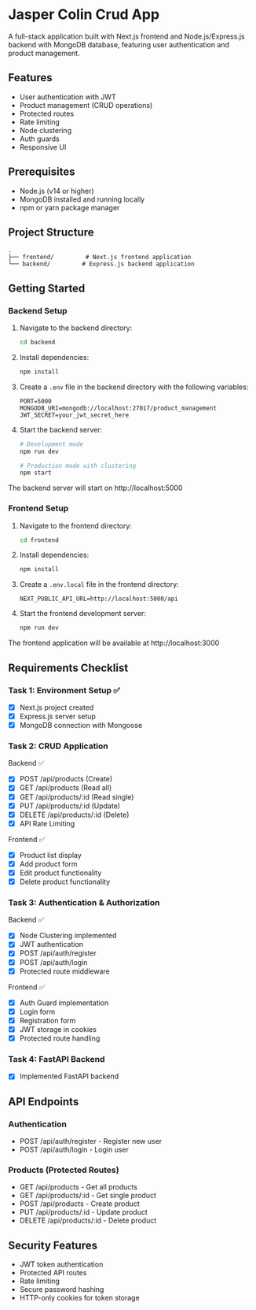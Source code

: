 # Jasper Colin Crud App

A full-stack application built with Next.js frontend and Node.js/Express.js backend with MongoDB database, featuring user authentication and product management.

## Features

- User authentication with JWT
- Product management (CRUD operations)
- Protected routes
- Rate limiting
- Node clustering
- Auth guards
- Responsive UI

## Prerequisites

- Node.js (v14 or higher)
- MongoDB installed and running locally
- npm or yarn package manager

## Project Structure

```
.
├── frontend/         # Next.js frontend application
└── backend/         # Express.js backend application
```

## Getting Started

### Backend Setup

1. Navigate to the backend directory:
   ```bash
   cd backend
   ```

2. Install dependencies:
   ```bash
   npm install
   ```

3. Create a `.env` file in the backend directory with the following variables:
   ```
   PORT=5000
   MONGODB_URI=mongodb://localhost:27017/product_management
   JWT_SECRET=your_jwt_secret_here
   ```

4. Start the backend server:
   ```bash
   # Development mode
   npm run dev

   # Production mode with clustering
   npm start
   ```

The backend server will start on http://localhost:5000

### Frontend Setup

1. Navigate to the frontend directory:
   ```bash
   cd frontend
   ```

2. Install dependencies:
   ```bash
   npm install
   ```

3. Create a `.env.local` file in the frontend directory:
   ```
   NEXT_PUBLIC_API_URL=http://localhost:5000/api
   ```

4. Start the frontend development server:
   ```bash
   npm run dev
   ```

The frontend application will be available at http://localhost:3000

## Requirements Checklist

### Task 1: Environment Setup ✅
- [x] Next.js project created
- [x] Express.js server setup
- [x] MongoDB connection with Mongoose

### Task 2: CRUD Application

Backend ✅
- [x] POST /api/products (Create)
- [x] GET /api/products (Read all)
- [x] GET /api/products/:id (Read single)
- [x] PUT /api/products/:id (Update)
- [x] DELETE /api/products/:id (Delete)
- [x] API Rate Limiting

Frontend ✅
- [x] Product list display
- [x] Add product form
- [x] Edit product functionality
- [x] Delete product functionality

### Task 3: Authentication & Authorization

Backend ✅
- [x] Node Clustering implemented
- [x] JWT authentication
- [x] POST /api/auth/register
- [x] POST /api/auth/login
- [x] Protected route middleware

Frontend ✅
- [x] Auth Guard implementation
- [x] Login form
- [x] Registration form
- [x] JWT storage in cookies
- [x] Protected route handling

### Task 4: FastAPI Backend

- [x] Implemented FastAPI backend

## API Endpoints

### Authentication
- POST /api/auth/register - Register new user
- POST /api/auth/login - Login user

### Products (Protected Routes)
- GET /api/products - Get all products
- GET /api/products/:id - Get single product
- POST /api/products - Create product
- PUT /api/products/:id - Update product
- DELETE /api/products/:id - Delete product

## Security Features

- JWT token authentication
- Protected API routes
- Rate limiting
- Secure password hashing
- HTTP-only cookies for token storage
